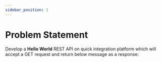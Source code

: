```yaml
---
sidebar_position: 1
---
```


# Problem Statement

Develop a **Hello World** REST API on quick integration platform which will accept a GET request and return below message as a response:

